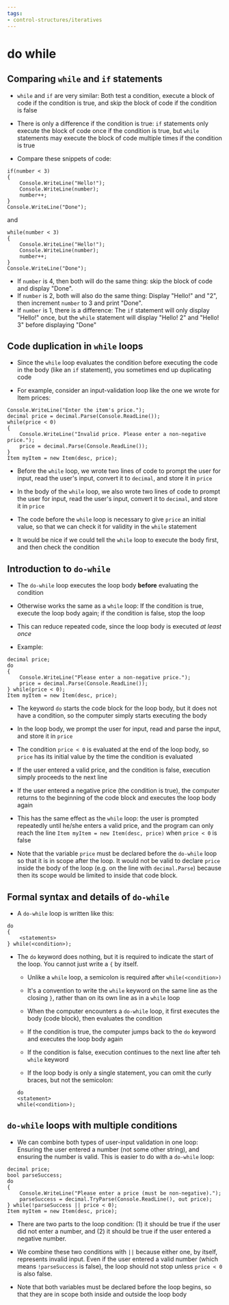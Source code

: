 ```yaml
---
tags:
- control-structures/iteratives
---
```


# do while

## Comparing `while` and `if` statements

- `while` and `if` are very similar: Both test a condition, execute a block of code if the condition is true, and skip the block of code if the condition is false

- There is only a difference if the condition is true: `if` statements only execute the block of code once if the condition is true, but `while` statements may execute the block of code multiple times if the condition is true

- Compare these snippets of code:

```
if(number < 3)
{
    Console.WriteLine("Hello!");
    Console.WriteLine(number);
    number++;
}
Console.WriteLine("Done");
```

and

```
while(number < 3)
{
    Console.WriteLine("Hello!");
    Console.WriteLine(number);
    number++;
}
Console.WriteLine("Done");
```

- If `number` is 4, then both will do the same thing: skip the block of code and display "Done".
- If `number` is 2, both will also do the same thing: Display "Hello!" and "2", then increment `number` to 3 and print "Done".
- If `number` is 1, there is a difference: The `if` statement will only display "Hello!" once, but the `while` statement will display "Hello! 2" and "Hello! 3" before displaying "Done"

## Code duplication in `while` loops

- Since the `while` loop evaluates the condition before executing the code in the body (like an `if` statement), you sometimes end up duplicating code

- For example, consider an input-validation loop like the one we wrote for Item prices:

```
Console.WriteLine("Enter the item's price.");
decimal price = decimal.Parse(Console.ReadLine());
while(price < 0)
{
    Console.WriteLine("Invalid price. Please enter a non-negative price.");
    price = decimal.Parse(Console.ReadLine());
}
Item myItem = new Item(desc, price);
```

- Before the `while` loop, we wrote two lines of code to prompt the user for input, read the user's input, convert it to `decimal`, and store it in `price`

- In the body of the `while` loop, we also wrote two lines of code to prompt the user for input, read the user's input, convert it to `decimal`, and store it in `price`

- The code before the `while` loop is necessary to give `price` an initial value, so that we can check it for validity in the `while` statement

- It would be nice if we could tell the `while` loop to execute the body first, and then check the condition

## Introduction to `do-while`

- The `do-while` loop executes the loop body **before** evaluating the condition

- Otherwise works the same as a `while` loop: If the condition is true, execute the loop body again; if the condition is false, stop the loop

- This can reduce repeated code, since the loop body is executed *at least once*

- Example:

```
decimal price;
do
{
    Console.WriteLine("Please enter a non-negative price.");
    price = decimal.Parse(Console.ReadLine());
} while(price < 0);
Item myItem = new Item(desc, price);
```

- The keyword `do` starts the code block for the loop body, but it does not have a condition, so the computer simply starts executing the body

- In the loop body, we prompt the user for input, read and parse the input, and store it in `price`

- The condition `price < 0` is evaluated at the end of the loop body, so `price` has its initial value by the time the condition is evaluated

- If the user entered a valid price, and the condition is false, execution simply proceeds to the next line

- If the user entered a negative price (the condition is true), the computer returns to the beginning of the code block and executes the loop body again

- This has the same effect as the `while` loop: the user is prompted repeatedly until he/she enters a valid price, and the program can only reach the line `Item myItem = new Item(desc, price)` when `price < 0` is false

- Note that the variable `price` must be declared before the `do-while` loop so that it is in scope after the loop. It would not be valid to declare `price` inside the body of the loop (e.g. on the line with `decimal.Parse`) because then its scope would be limited to inside that code block.

## Formal syntax and details of `do-while`

- A `do-while` loop is written like this:

```
do
{
    <statements>
} while(<condition>);
```

- The `do` keyword does nothing, but it is required to indicate the start of the loop. You cannot just write a `{` by itself.
    
    - Unlike a `while` loop, a semicolon is required after `while(<condition>)`
    
    - It's a convention to write the `while` keyword on the same line as the closing `}`, rather than on its own line as in a `while` loop
    
    - When the computer encounters a `do-while` loop, it first executes the body (code block), then evaluates the condition
    
    - If the condition is true, the computer jumps back to the `do` keyword and executes the loop body again
    
    - If the condition is false, execution continues to the next line after teh `while` keyword
    
    - If the loop body is only a single statement, you can omit the curly braces, but not the semicolon:
    
    ```
    do
    <statement>
    while(<condition>);
    ```
    
## `do-while` loops with multiple conditions

- We can combine both types of user-input validation in one loop: Ensuring the user entered a number (not some other string), and ensuring the number is valid. This is easier to do with a `do-while` loop:

```
decimal price;
bool parseSuccess;
do
{
    Console.WriteLine("Please enter a price (must be non-negative).");
    parseSuccess = decimal.TryParse(Console.ReadLine(), out price);
} while(!parseSuccess || price < 0);
Item myItem = new Item(desc, price);
```

- There are two parts to the loop condition: (1) it should be true if the user did not enter a number, and (2) it should be true if the user entered a negative number.

- We combine these two conditions with `||` because either one, by itself, represents invalid input. Even if the user entered a valid number (which means `!parseSuccess` is false), the loop should not stop unless `price < 0` is also false.

- Note that both variables must be declared before the loop begins, so that they are in scope both inside and outside the loop body
